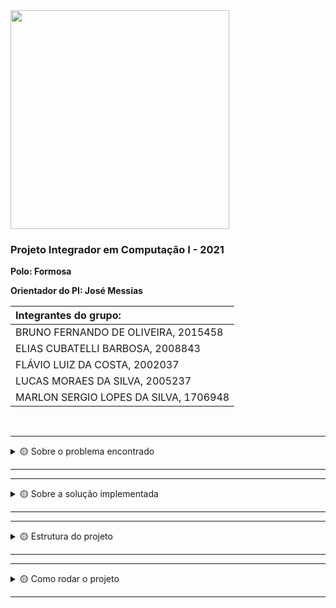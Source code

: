 <img src="https://user-images.githubusercontent.com/50468352/141820811-412e9364-7f5c-4889-826a-fcba23b92e23.png" width="350" />
<h3>Projeto Integrador em Computação I - 2021</h3>

**Polo: Formosa** </br>

**Orientador do PI: José Messias** </br>


| Integrantes do grupo:                 |
| :------------------------------------ |
| BRUNO FERNANDO DE OLIVEIRA, 2015458   |
| ELIAS CUBATELLI BARBOSA, 2008843      |
| FLÁVIO LUIZ DA COSTA, 2002037         |
| LUCAS MORAES DA SILVA, 2005237        |
| MARLON SERGIO LOPES DA SILVA, 1706948 |

</br>

---
<details>
<summary> 🟡 Sobre o problema encontrado</summary>
  </br>
  <p>
    Atualmente o governo não possui um sistema integrado de banco de dados para cadastrar informações de saúde dos cidadãos desde o seu nascimento, de forma que    possa ser usado e alimentado pelos estados e municípios e outros entes privados. Atuando de forma preventiva no tratamento à doenças.
  </p>
  <img src="https://user-images.githubusercontent.com/50468352/141718680-891f561c-32c1-43b9-92b7-4504a5f41190.png" />
</details>  

---
---
<details>
<summary> 🟡 Sobre a solução implementada</summary>
  </br>
<p>
A solução encontrada foi o desenvolvimento de um sistema de API (Application Programming Interface), onde são disponibilizados rotinas e padrões para a utilização do banco de dados do SUS. Desta forma, os órgãos de saúde podem acessar dados relevantes do Paciente e incrementar com consultas realizadas independente de serem unidades públicas ou privadas.
</p>
<img src="https://user-images.githubusercontent.com/50468352/141718925-cb064f9b-79a7-482c-890a-f50e8ea09151.png" />
</details>

---
---
<details>
<summary> 🟡 Estrutura do projeto</summary>
  </br>
  <img src="https://user-images.githubusercontent.com/50468352/141818655-90f3399c-aee5-4366-ac62-86a1420f90f9.png" />
  </br>
  </br>
  
|<b>Prototipagem do banco de dados</b>                                                                               |
|:-------------------------------------------------------------------------------------------------------------------|
|Utilizamos a ferramenta web dbdiagram para o desenvolvimento do design do banco de dados.                           |
|<img src="https://user-images.githubusercontent.com/50468352/141822827-f89a926f-96c8-4b72-a68f-e15bc7582747.png" /> |
</details>  

---
---
<details>
<summary> 🟡 Como rodar o projeto</summary>
  </br>
 Clonar o projeto para a maquina local: <code>git clone...</code>
 </br>
 </br>
 
 Instalar as packages:
 </br>
 Na raiz do projeto:
 </br>
 <code>pip freeze > requeriments.txt</code>
 </br>
 <code> pip install -r requeriments.txt</code>
 </br>
 
|<b>Atenção ! os arquivos devem estar rodando juntos para o sistema funcionar corretamente</b>                         |
|:-------------------------------------------------------------------------------------------------------------------|
|<b>Backend</b>                                                                                                      |
|Criar o banco de dados </br></br> &#9658; Pelo prompt acessar a pasta db e rodar o camando <code>python create_db.py</code> </br>&#9658; Acessar o arquivo backend > connection > database.py e colocar o caminho do arquivo que foi criado </br> &#9658; Na pasta raiz do projeto rodar o comando <code>python run_backend.py</code> </br></br> <img src="https://user-images.githubusercontent.com/50468352/141858998-26c41f23-d2ec-4c0e-a58b-1fc805ca56c3.png" /> </br> <img src="https://user-images.githubusercontent.com/50468352/141861093-328032ed-1ac3-4e4d-bc83-af10c2d5cd96.png" />|
|<b>Frontend</b>                                                                                                     
|&#9658; Acessar a raiz do projeto e rodar o comando <code>python run_frontend.py</code> </br></br> <img src="https://user-images.githubusercontent.com/50468352/141859899-788d75d2-9eb3-44d1-a228-3573340aa609.png" /> </br> <img src="https://user-images.githubusercontent.com/50468352/141861549-d33ac526-784e-4063-b0b8-230200f2f2e5.png" />|
</details>  

---
